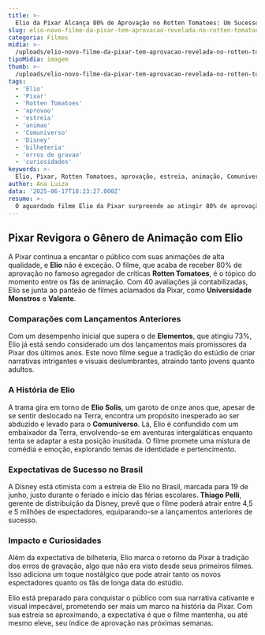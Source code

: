 ```yaml
---
title: >-
  Elio da Pixar Alcança 80% de Aprovação no Rotten Tomatoes: Um Sucesso Promissor
slug: elio-novo-filme-da-pixar-tem-aprovacao-revelada-no-rotten-tomatoes
categoria: Filmes
midia: >-
  /uploads/elio-novo-filme-da-pixar-tem-aprovacao-revelada-no-rotten-tomatoes-thumb.jpg
tipoMidia: imagem
thumb: >-
  /uploads/elio-novo-filme-da-pixar-tem-aprovacao-revelada-no-rotten-tomatoes-thumb.jpg
tags:
  - 'Elio'
  - 'Pixar'
  - 'Rotten Tomatoes'
  - 'aprovao'
  - 'estreia'
  - 'animao'
  - 'Comuniverso'
  - 'Disney'
  - 'bilheteria'
  - 'erros de gravao'
  - 'curiosidades'
keywords: >-
  Elio, Pixar, Rotten Tomatoes, aprovação, estreia, animação, Comuniverso, Disney, bilheteria, erros de gravação, curiosidades
author: Ana Luiza
data: '2025-06-17T18:23:27.000Z'
resumo: >-
  O aguardado filme Elio da Pixar surpreende ao atingir 80% de aprovação no Rotten Tomatoes, destacando-se entre as animações recentes. Com expectativas altas para sua estreia no Brasil, o filme já é comparado a sucessos anteriores do estúdio.
---
```


## Pixar Revigora o Gênero de Animação com Elio

A Pixar continua a encantar o público com suas animações de alta qualidade, e **Elio** não é exceção. O filme, que acaba de receber 80% de aprovação no famoso agregador de críticas **Rotten Tomatoes**, é o tópico do momento entre os fãs de animação. Com 40 avaliações já contabilizadas, Elio se junta ao panteão de filmes aclamados da Pixar, como **Universidade Monstros** e **Valente**.

### Comparações com Lançamentos Anteriores

Com um desempenho inicial que supera o de **Elementos**, que atingiu 73%, Elio já está sendo considerado um dos lançamentos mais promissores da Pixar dos últimos anos. Este novo filme segue a tradição do estúdio de criar narrativas intrigantes e visuais deslumbrantes, atraindo tanto jovens quanto adultos.

### A História de Elio

A trama gira em torno de **Elio Solis**, um garoto de onze anos que, apesar de se sentir deslocado na Terra, encontra um propósito inesperado ao ser abduzido e levado para o **Comuniverso**. Lá, Elio é confundido com um embaixador da Terra, envolvendo-se em aventuras intergaláticas enquanto tenta se adaptar a esta posição inusitada. O filme promete uma mistura de comédia e emoção, explorando temas de identidade e pertencimento.

### Expectativas de Sucesso no Brasil

A Disney está otimista com a estreia de Elio no Brasil, marcada para 19 de junho, justo durante o feriado e início das férias escolares. **Thiago Pelli**, gerente de distribuição da Disney, prevê que o filme poderá atrair entre 4,5 e 5 milhões de espectadores, equiparando-se a lançamentos anteriores de sucesso.

### Impacto e Curiosidades

Além da expectativa de bilheteria, Elio marca o retorno da Pixar à tradição dos erros de gravação, algo que não era visto desde seus primeiros filmes. Isso adiciona um toque nostálgico que pode atrair tanto os novos espectadores quanto os fãs de longa data do estúdio.

Elio está preparado para conquistar o público com sua narrativa cativante e visual impecável, prometendo ser mais um marco na história da Pixar. Com sua estreia se aproximando, a expectativa é que o filme mantenha, ou até mesmo eleve, seu índice de aprovação nas próximas semanas.